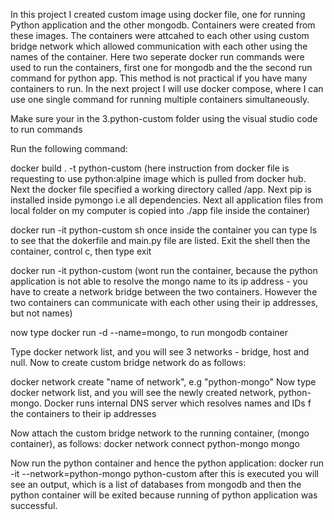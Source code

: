 In this project I created custom image using docker file, one for running Python application and the other mongodb. Containers were created from these images. The containers were attcahed to each other using custom bridge network which allowed communication with each other using the names of the container. Here two seperate docker run commands were used to run the containers, first one for mongodb and the the second run command for python app. This method is not practical if you have many containers to run. In the next project I will use docker compose, where I can use one single command for running multiple containers simultaneously.

Make sure your in the 3.python-custom folder using the visual studio code to run commands

Run the following command:

docker build . -t python-custom (here instruction from docker file is requesting to use python:alpine image which is pulled from docker hub. Next the docker file specified a working directory called /app. Next pip is installed inside pymongo i.e all dependencies. Next all application files from local folder on my computer is copied into ./app file inside the container)

docker run -it python-custom sh
once inside the container you can type ls to see that the dokerfile and main.py file are listed. Exit the shell then the container, control c, then type exit

docker run -it python-custom (wont run the container, because the python application is not able to resolve the mongo name to its ip address - you have to create a network bridge between the two containers. However the two containers can communicate with each other using their ip addresses, but not names)

now type docker run -d --name=mongo, to run mongodb container

Type docker network list, and you will see 3 networks - bridge, host and null.
Now to create custom bridge network do as follows:

docker network create "name of network", e.g "python-mongo"
Now type docker network list, and you will see the newly created network, python-mongo. Docker runs internal DNS server which resolves names and IDs f the containers to their ip addresses

Now attach the custom bridge network to the running container, (mongo container), as follows:
docker network connect python-mongo mongo

Now run the python container and hence the python application:
docker run -it --network=python-mongo python-custom
after this is executed you will see an output, which is a list of databases from mongodb and then the python container will be exited because running of python application was successful.
